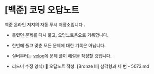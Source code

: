 # [백준] 코딩 오답노트
백준 온라인 저지의 자동 푸시 저장소입니다 .


- 틀렸던 문제를 다시 풀고, 오답노트용으로 기록합니다.
- 한번에 풀고 맞춘 모든 문제에 대한 기록은 아닙니다. 

- 실버부터는 [velog](https://velog.io/@nomad1jin/posts)에 문제 풀이 해설을 작성할 것입니다.

- 리드미 수정 양식) 📝 오답노트 작성: [Bronze III] 삼각형과 세 변 - 5073.md
